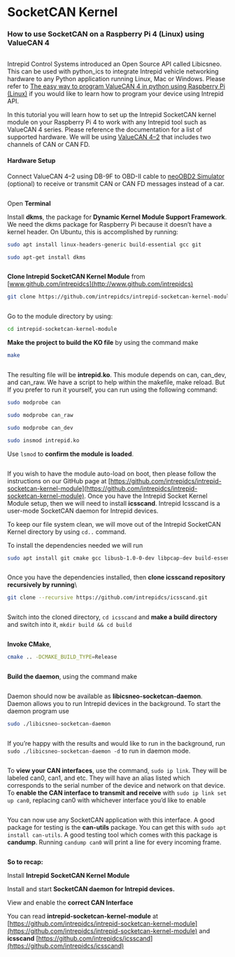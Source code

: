 # SocketCAN Kernel

### How to use SocketCAN on a Raspberry Pi 4 (Linux) using ValueCAN 4

<figure><img src="../.gitbook/assets/SocketCAN.png" alt=""><figcaption></figcaption></figure>

Intrepid Control Systems introduced an Open Source API called Libicsneo. This can be used with python\_ics to integrate Intrepid vehicle networking hardware to any Python application running Linux, Mac or Windows. Please refer to [The easy way to program ValueCAN 4 in python using Raspberry Pi (Linux)](https://medium.com/intrepidcontrolsystems/the-easy-way-to-program-valuecan-4-in-python-using-raspberry-pi-linux-68d160d511ef) if you would like to learn how to program your device using Intrepid API.&#x20;

In this tutorial you will learn how to set up the Intrepid SocketCAN kernel module on your Raspberry Pi 4 to work with any Intrepid tool such as ValueCAN 4 series. Please reference the documentation for a list of supported hardware. We will be using [ValueCAN 4–2](https://www.intrepidcs.com/products/vehicle-network-adapters/valuecan-4/valuecan-4-2-overview/) that includes two channels of CAN or CAN FD.&#x20;

#### **Hardware Setup**

Connect ValueCAN 4–2 using DB-9F to OBD-II cable to [neoOBD2 Simulator](https://www.intrepidcs.com/products/ecu-simulators/neoobd2-sim/) (optional) to receive or transmit CAN or CAN FD messages instead of a car.

<figure><img src="../.gitbook/assets/1QnNZKQo4ZByo8utFJXX3rg.png" alt=""><figcaption></figcaption></figure>

Open **Terminal**&#x20;

Install **dkms**, the package for **Dynamic Kernel Module Support Framework**. We need the dkms package for Raspberry Pi because it doesn’t have a kernel header. On Ubuntu, this is accomplished by running:&#x20;

```bash
sudo apt install linux-headers-generic build-essential gcc git 

sudo apt-get install dkms
```

<figure><img src="../.gitbook/assets/dkms-Y.png" alt=""><figcaption></figcaption></figure>

**Clone Intrepid SocketCAN Kernel Module** from [www.github.com/intrepidcs](http://www.github.com/intrepidcs)

```bash
git clone https://github.com/intrepidcs/intrepid-socketcan-kernel-module.git
```

<figure><img src="../.gitbook/assets/Screenshot-from-2020-08-12-14-03-50.png" alt=""><figcaption></figcaption></figure>

Go to the module directory by using:

```bash
cd intrepid-socketcan-kernel-module
```

**Make the project to build the KO file** by using the command make

```bash
make
```

<figure><img src="../.gitbook/assets/5.png" alt=""><figcaption></figcaption></figure>

The resulting file will be **intrepid.ko**. This module depends on can, can\_dev, and can\_raw. We have a script to help within the makefile, make reload. But If you prefer to run it yourself, you can run using the following command:&#x20;

```bash
sudo modprobe can

sudo modprobe can_raw

sudo modprobe can_dev

sudo insmod intrepid.ko
```

Use `lsmod` to **confirm the module is loaded**.

<figure><img src="../.gitbook/assets/6.png" alt=""><figcaption></figcaption></figure>

If you wish to have the module auto-load on boot, then please follow the instructions on our GitHub page at [https://github.com/intrepidcs/intrepid-socketcan-kernel-module](https://github.com/intrepidcs/intrepid-socketcan-kernel-module). Once you have the Intrepid Socket Kernel Module setup, then we will need to install **icsscand**. Intrepid Icsscand is a user-mode SocketCAN daemon for Intrepid devices.&#x20;

To keep our file system clean, we will move out of the Intrepid SocketCAN Kernel directory by using `cd..` command.

To install the dependencies needed we will run&#x20;

```bash
sudo apt install git cmake gcc libusb-1.0-0-dev libpcap-dev build-essential
```

<figure><img src="../.gitbook/assets/10.png" alt=""><figcaption></figcaption></figure>

Once you have the dependencies installed, then **clone icsscand repository recursively by running**\


```bash
git clone --recursive https://github.com/intrepidcs/icsscand.git
```

<figure><img src="../.gitbook/assets/11.png" alt=""><figcaption></figcaption></figure>

Switch into the cloned directory, `cd icsscand` and **make a build directory** and switch into it, `mkdir build && cd build`

<figure><img src="../.gitbook/assets/12.png" alt=""><figcaption></figcaption></figure>

**Invoke CMake**,

```bash
cmake .. -DCMAKE_BUILD_TYPE=Release 
```

<figure><img src="../.gitbook/assets/Screenshot-from-2020-08-12-14-20-33.png" alt=""><figcaption></figcaption></figure>

**Build the daemon**, using the command make

<figure><img src="../.gitbook/assets/13.png" alt=""><figcaption></figcaption></figure>

Daemon should now be available as **libicsneo-socketcan-daemon**. Daemon allows you to run Intrepid devices in the background. To start the daemon program use

```bash
sudo ./libicsneo-socketcan-daemon
```

<figure><img src="../.gitbook/assets/14.png" alt=""><figcaption></figcaption></figure>

If you’re happy with the results and would like to run in the background, run `sudo ./libicsneo-socketcan-daemon -d` to run in daemon mode.

<figure><img src="../.gitbook/assets/15.png" alt=""><figcaption></figcaption></figure>

To **view your CAN interfaces**, use the command, `sudo ip link`. They will be labeled can0, can1, and etc. They will have an alias listed which corresponds to the serial number of the device and network on that device. To **enable the CAN interface to transmit and receive** with `sudo ip link set up can0`, replacing can0 with whichever interface you’d like to enable

<figure><img src="../.gitbook/assets/Screenshot-from-2020-08-12-16-18-21.png" alt=""><figcaption></figcaption></figure>

You can now use any SocketCAN application with this interface. A good package for testing is the **can-utils** package. You can get this with `sudo apt install can-utils`. A good testing tool which comes with this package is **candump**. Running `candump can0` will print a line for every incoming frame.

<figure><img src="../.gitbook/assets/Screenshot-from-2020-08-12-15-21-34.png" alt=""><figcaption></figcaption></figure>

**So to recap:**&#x20;

Install **Intrepid SocketCAN Kernel Module**&#x20;

Install and start **SocketCAN daemon for Intrepid devices.**

View and enable the **correct CAN Interface**

You can read **intrepid-socketcan-kernel-module** at [https://github.com/intrepidcs/intrepid-socketcan-kernel-module](https://github.com/intrepidcs/intrepid-socketcan-kernel-module) and **icsscand** [https://github.com/intrepidcs/icsscand](https://github.com/intrepidcs/icsscand)
